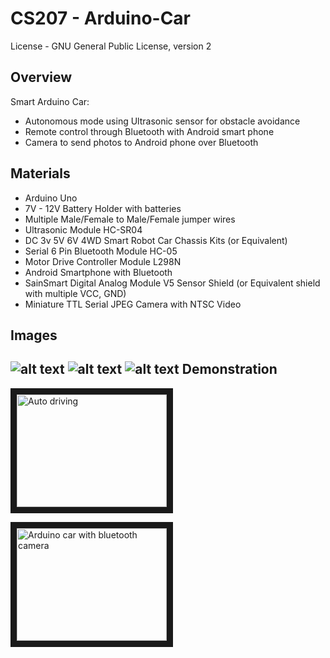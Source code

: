 # CS207 - Arduino-Car

License - GNU General Public License, version 2

Overview
--------
Smart Arduino Car:
+ Autonomous mode using Ultrasonic sensor for obstacle avoidance
+ Remote control through Bluetooth with Android smart phone
+ Camera to send photos to Android phone over Bluetooth

Materials
--------
+ Arduino Uno
+ 7V - 12V Battery Holder with batteries
+ Multiple Male/Female to Male/Female jumper wires
+ Ultrasonic Module HC-SR04
+ DC 3v 5V 6V 4WD Smart Robot Car Chassis Kits (or Equivalent)
+ Serial 6 Pin Bluetooth Module HC-05
+ Motor Drive Controller Module L298N
+ Android Smartphone with Bluetooth
+ SainSmart Digital Analog Module V5 Sensor Shield (or Equivalent shield with multiple VCC, GND)
+ Miniature TTL Serial JPEG Camera with NTSC Video

Images
------
![alt text](https://github.com/iwanttoeatyo/Arduino-Car/raw/master/images/2015-10-31%2020.37.37.jpg)
![alt text](https://github.com/iwanttoeatyo/Arduino-Car/raw/master/images/2015-12-01%2001.02.32.jpg)
![alt text](https://github.com/iwanttoeatyo/Arduino-Car/raw/master/images/2015-12-01%2001.03.16.jpg)
Demonstration
-------------

<a href="http://www.youtube.com/watch?feature=player_embedded&v=UGoIHObZg50
" target="_blank"><img src="http://img.youtube.com/vi/UGoIHObZg50/0.jpg"
alt="Auto driving" width="240" height="180" border="10" /></a>

<a href="http://www.youtube.com/watch?feature=player_embedded&v=74hTZ711FFI
" target="_blank"><img src="http://img.youtube.com/vi/74hTZ711FFI/0.jpg"
alt="Arduino car with bluetooth camera" width="240" height="180" border="10" /></a>


